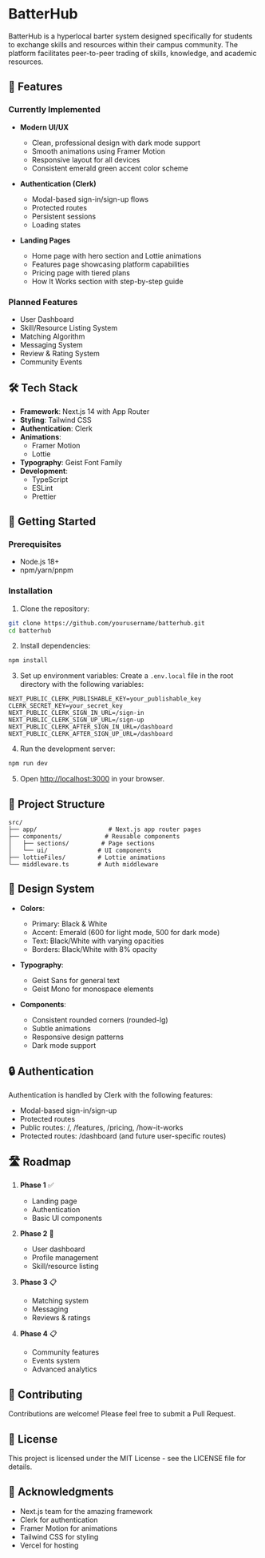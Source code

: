 # BatterHub

BatterHub is a hyperlocal barter system designed specifically for students to exchange skills and resources within their campus community. The platform facilitates peer-to-peer trading of skills, knowledge, and academic resources.

## 🌟 Features

### Currently Implemented

- **Modern UI/UX**

  - Clean, professional design with dark mode support
  - Smooth animations using Framer Motion
  - Responsive layout for all devices
  - Consistent emerald green accent color scheme

- **Authentication (Clerk)**

  - Modal-based sign-in/sign-up flows
  - Protected routes
  - Persistent sessions
  - Loading states

- **Landing Pages**
  - Home page with hero section and Lottie animations
  - Features page showcasing platform capabilities
  - Pricing page with tiered plans
  - How It Works section with step-by-step guide

### Planned Features

- User Dashboard
- Skill/Resource Listing System
- Matching Algorithm
- Messaging System
- Review & Rating System
- Community Events

## 🛠️ Tech Stack

- **Framework**: Next.js 14 with App Router
- **Styling**: Tailwind CSS
- **Authentication**: Clerk
- **Animations**:
  - Framer Motion
  - Lottie
- **Typography**: Geist Font Family
- **Development**:
  - TypeScript
  - ESLint
  - Prettier

## 🚀 Getting Started

### Prerequisites

- Node.js 18+
- npm/yarn/pnpm

### Installation

1. Clone the repository:

```bash
git clone https://github.com/yourusername/batterhub.git
cd batterhub
```

2. Install dependencies:

```bash
npm install
```

3. Set up environment variables:
   Create a `.env.local` file in the root directory with the following variables:

```env
NEXT_PUBLIC_CLERK_PUBLISHABLE_KEY=your_publishable_key
CLERK_SECRET_KEY=your_secret_key
NEXT_PUBLIC_CLERK_SIGN_IN_URL=/sign-in
NEXT_PUBLIC_CLERK_SIGN_UP_URL=/sign-up
NEXT_PUBLIC_CLERK_AFTER_SIGN_IN_URL=/dashboard
NEXT_PUBLIC_CLERK_AFTER_SIGN_UP_URL=/dashboard
```

4. Run the development server:

```bash
npm run dev
```

5. Open [http://localhost:3000](http://localhost:3000) in your browser.

## 📁 Project Structure

```
src/
├── app/                    # Next.js app router pages
├── components/            # Reusable components
│   ├── sections/         # Page sections
│   └── ui/              # UI components
├── lottieFiles/         # Lottie animations
└── middleware.ts        # Auth middleware
```

## 🎨 Design System

- **Colors**:

  - Primary: Black & White
  - Accent: Emerald (600 for light mode, 500 for dark mode)
  - Text: Black/White with varying opacities
  - Borders: Black/White with 8% opacity

- **Typography**:

  - Geist Sans for general text
  - Geist Mono for monospace elements

- **Components**:
  - Consistent rounded corners (rounded-lg)
  - Subtle animations
  - Responsive design patterns
  - Dark mode support

## 🔒 Authentication

Authentication is handled by Clerk with the following features:

- Modal-based sign-in/sign-up
- Protected routes
- Public routes: /, /features, /pricing, /how-it-works
- Protected routes: /dashboard (and future user-specific routes)

## 🛣️ Roadmap

1. **Phase 1** ✅

   - Landing page
   - Authentication
   - Basic UI components

2. **Phase 2** 🚧

   - User dashboard
   - Profile management
   - Skill/resource listing

3. **Phase 3** 📋

   - Matching system
   - Messaging
   - Reviews & ratings

4. **Phase 4** 📋
   - Community features
   - Events system
   - Advanced analytics

## 🤝 Contributing

Contributions are welcome! Please feel free to submit a Pull Request.

## 📝 License

This project is licensed under the MIT License - see the LICENSE file for details.

## 🙏 Acknowledgments

- Next.js team for the amazing framework
- Clerk for authentication
- Framer Motion for animations
- Tailwind CSS for styling
- Vercel for hosting
